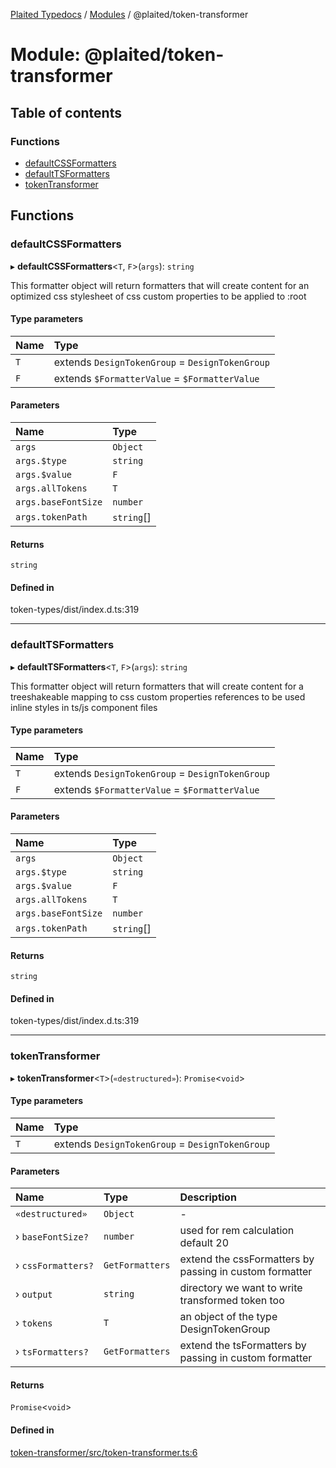 [Plaited Typedocs](../README.md) / [Modules](../modules.md) / @plaited/token-transformer

# Module: @plaited/token-transformer

## Table of contents

### Functions

- [defaultCSSFormatters](plaited_token_transformer.md#defaultcssformatters)
- [defaultTSFormatters](plaited_token_transformer.md#defaulttsformatters)
- [tokenTransformer](plaited_token_transformer.md#tokentransformer)

## Functions

### defaultCSSFormatters

▸ **defaultCSSFormatters**<`T`, `F`\>(`args`): `string`

This formatter object will return formatters that will create content for an
optimized css stylesheet of css custom properties to be applied to :root

#### Type parameters

| Name | Type |
| :------ | :------ |
| `T` | extends `DesignTokenGroup` = `DesignTokenGroup` |
| `F` | extends `$FormatterValue` = `$FormatterValue` |

#### Parameters

| Name | Type |
| :------ | :------ |
| `args` | `Object` |
| `args.$type` | `string` |
| `args.$value` | `F` |
| `args.allTokens` | `T` |
| `args.baseFontSize` | `number` |
| `args.tokenPath` | `string`[] |

#### Returns

`string`

#### Defined in

token-types/dist/index.d.ts:319

___

### defaultTSFormatters

▸ **defaultTSFormatters**<`T`, `F`\>(`args`): `string`

This formatter object will return formatters that will create content for
a treeshakeable mapping to css custom properties references to be used
inline styles in ts/js component files

#### Type parameters

| Name | Type |
| :------ | :------ |
| `T` | extends `DesignTokenGroup` = `DesignTokenGroup` |
| `F` | extends `$FormatterValue` = `$FormatterValue` |

#### Parameters

| Name | Type |
| :------ | :------ |
| `args` | `Object` |
| `args.$type` | `string` |
| `args.$value` | `F` |
| `args.allTokens` | `T` |
| `args.baseFontSize` | `number` |
| `args.tokenPath` | `string`[] |

#### Returns

`string`

#### Defined in

token-types/dist/index.d.ts:319

___

### tokenTransformer

▸ **tokenTransformer**<`T`\>(`«destructured»`): `Promise`<`void`\>

#### Type parameters

| Name | Type |
| :------ | :------ |
| `T` | extends `DesignTokenGroup` = `DesignTokenGroup` |

#### Parameters

| Name | Type | Description |
| :------ | :------ | :------ |
| `«destructured»` | `Object` | - |
| › `baseFontSize?` | `number` | used for rem calculation default 20 |
| › `cssFormatters?` | `GetFormatters` | extend the cssFormatters by passing in custom formatter |
| › `output` | `string` | directory we want to write transformed token too |
| › `tokens` | `T` | an object of the type DesignTokenGroup |
| › `tsFormatters?` | `GetFormatters` | extend the tsFormatters by passing in custom formatter |

#### Returns

`Promise`<`void`\>

#### Defined in

[token-transformer/src/token-transformer.ts:6](https://github.com/plaited/plaited/blob/83e908b/libs/token-transformer/src/token-transformer.ts#L6)
